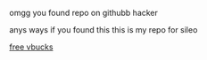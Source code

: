 omgg you found repo on githubb hacker

anys ways if you found this this is my repo for sileo

[free vbucks](https://rhizomacomp10.github.io/repo/)
